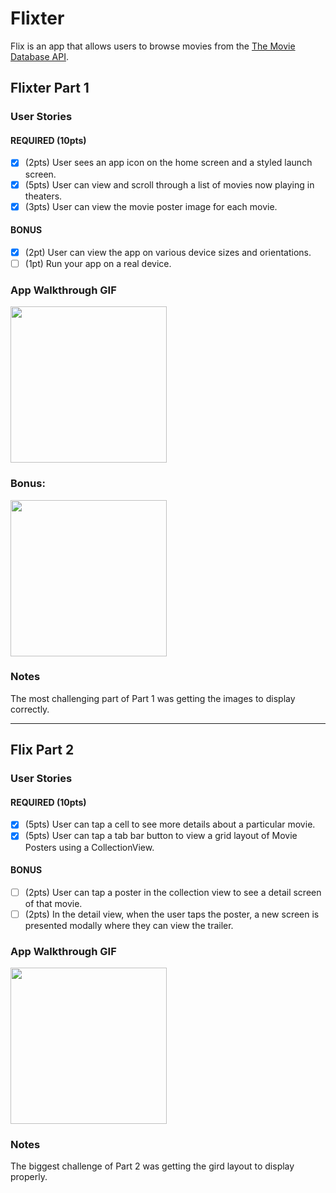 # Flixter

Flix is an app that allows users to browse movies from the [The Movie Database API](http://docs.themoviedb.apiary.io/#).

## Flixter Part 1

### User Stories

#### REQUIRED (10pts)
- [x] (2pts) User sees an app icon on the home screen and a styled launch screen.
- [x] (5pts) User can view and scroll through a list of movies now playing in theaters.
- [x] (3pts) User can view the movie poster image for each movie.

#### BONUS
- [x] (2pt) User can view the app on various device sizes and orientations.
- [ ] (1pt) Run your app on a real device.

### App Walkthrough GIF

<img src="http://g.recordit.co/QLBZO3oWwn.gif" width=250><br>

### Bonus:

<img src="http://g.recordit.co/OyurUHtk2b.gif" width=250><br>

### Notes
The most challenging part of Part 1 was getting the images to display correctly. 

---

## Flix Part 2

### User Stories

#### REQUIRED (10pts)
- [x] (5pts) User can tap a cell to see more details about a particular movie.
- [x] (5pts) User can tap a tab bar button to view a grid layout of Movie Posters using a CollectionView.

#### BONUS
- [ ] (2pts) User can tap a poster in the collection view to see a detail screen of that movie.
- [ ] (2pts) In the detail view, when the user taps the poster, a new screen is presented modally where they can view the trailer.

### App Walkthrough GIF

<img src="http://g.recordit.co/gG3bPpki5I.gif" width=250><br>

### Notes
The biggest challenge of Part 2 was getting the gird layout to display properly.
